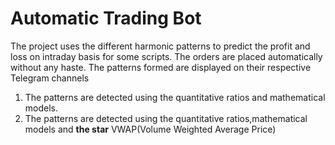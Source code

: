 # Automatic Trading Bot

The project uses the different harmonic patterns to predict the profit and loss on intraday basis for some scripts.
The orders are placed automatically without any haste.
The patterns formed are displayed on their respective Telegram channels

1. The patterns are detected using the quantitative ratios and mathematical models. 
2. The patterns are detected using the quantitative ratios,mathematical models and **the star** VWAP(Volume Weighted Average Price)

